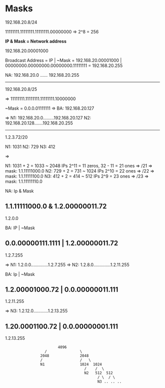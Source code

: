 # Masks

192.168.20.8/24

11111111.11111111.11111111.00000000 => 2^8 = 256

**IP & Mask = Network address**

192.168.20.00001000

Broadcast Address = IP | ~Mask
                  = 192.168.20.00001000 | 00000000.00000000.00000000.11111111
                  = 192.168.20.255

NA: 192.168.20.0 ...... 192.168.20.255

---

192.168.20.8/25

=> 11111111.11111111.11111111.10000000

~Mask = 0.0.0.01111111
=> BA: 192.168.20.127

=>
N1: 192.168.20.0.........192.168.20.127
N2: 192.168.20.128.......192.168.20.255

---

1.2.3.72/20

N1: 1031
N2: 729
N3: 412

=>

N1: 1031 + 2 = 1033 ~ 2048 IPs 2^11 = 11 zeros, 32 - 11 = 21 ones => /21 => mask: 1.1.11111000.0
N2: 729 + 2 = 731 ~ 1024 IPs 2^10 = 22 ones => /22 => mask: 1.1.11111100.0
N3: 412 + 2 = 414 ~ 512 IPs 2^9 = 23 ones => /23 => mask: 1.1.11111110.0

NA: Ip & Mask

1.1.11111000.0 &
1.2.00000011.72
----------------

1.2.0.0

BA: IP | ~Mask

0.0.00000111.1111 |
1.2.00000011.72
--------------

1.2.7.255

=> N1: 1.2.0.0..............1.2.7.255
=> N2: 1.2.8.0..............1.2.11.255

BA: Ip | ~Mask

1.2.00001000.72 |
0.0.00000011.111
-------------

1.2.11.255

=> N3: 1.2.12.0............1.2.13.255

1.20.0001100.72 |
0.0.00000001.111
----------------

1.2.13.255

                            4096
                      /               \
                    2048              2048
                    /                 /   \
                    N1                1024  1024
                                        /    /  \
                                        N2   512  512
                                              / \  / \
                                              N3 .. .. ..
